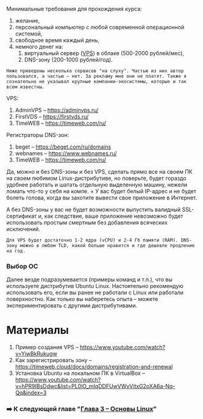 Минимальные требования для прохождения курса:
1. желание,
2. персональный компьютер с любой современной операционной системой,
3. свободное время каждый день,
4. немного денег на: 
	1. виртуальный сервер ([VPS](<https://github.com/abadd00d/web-for-juniors/blob/main/course/VPS.md>)) в облаке (500-2000 рублей/мес),
	2. DNS-зону (200-1000 рублей/год).

```
Ниже приведены несколько сервисов "на слуху". Частью из них автор пользовался, а частью – нет. За рекламу мне они не платят. Также я сознательно не указывал крупные компании-экосистемы, которые и так всем известны.
```

VPS:
1. AdminVPS – https://adminvps.ru/
2. FirstVDS – https://firstvds.ru/
3. TimeWEB – https://timeweb.com/ru/

Регистраторы DNS-зон:
1. beget – https://beget.com/ru/domains
2. webnames – https://www.webnames.ru/
3. TimeWEB – https://timeweb.com/ru/

Да, можно и без DNS-зоны и без VPS, сделать прямо все на своем ПК на своем любимом Linux-дистрибутиве, но поверьте, будет гораздо удобнее работать и шатать отдельную выделенную машину, нежели ломать что-то у себя на компе. + У вас будет белый IP-адрес и не будет болеть голова, когда вы захотите вывести свое приложение в Интернет.

А без DNS-зоны у вас не будет возможности выпустить валидный SSL-сертификат и, как следствие, ваше приложение невозможно будет использовать простым смертным без добавления всяческих исключений.

```
Для VPS будет достаточно 1-2 ядра (vCPU) и 2-4 Гб памяти (RAM). DNS-зону можно в любом TLD, какой больше нравится и где дешевле продление на год.
```

### Выбор ОС

Далее везде подразумевается (примеры команд и т.п.), что вы используете дистрибутив Ubuntu Linux. Настоятельно рекомендую использовать его, если вы ранее не работали с Linux или работали поверхностно. Как только вы наберетесь опыта – можете экспериментировать с другими дистрибутивами.


# Материалы

1. Пример создания VPS – https://www.youtube.com/watch?v=YiwBkRukugw
2. Как зарегистрировать зону – https://timeweb.cloud/docs/domains/registration-and-renewal
3. Установка Ubuntu на локальном ПК в VirtualBox – https://www.youtube.com/watch?v=hPR9IBsDdwc&list=PL0lO_mIqDDFUwVWvVitxG2oXA6a-Nq-Qq&index=3


### ➡️ К следующей главе "[Глава 3 – Основы Linux](<https://github.com/abadd00d/web-for-juniors/blob/main/course/Глава 3 – Основы Linux.md>)"
